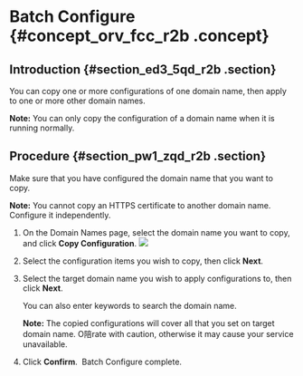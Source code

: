 # Batch Configure {#concept_orv_fcc_r2b .concept}

## Introduction {#section_ed3_5qd_r2b .section}

You can copy one or more configurations of one domain name, then apply to one or more other domain names. 

**Note:** You can only copy the configuration of a domain name when it is running normally.

## Procedure {#section_pw1_zqd_r2b .section}

Make sure that you have configured the domain name that you want to copy.

**Note:** You cannot copy an HTTPS certificate to another domain name. Configure it independently.

1.  On the Domain Names page, select the domain name you want to copy, and click **Copy Configuration**. ![](http://static-aliyun-doc.oss-cn-hangzhou.aliyuncs.com/assets/img/17043/15332596998715_en-US.png)
2.  Select the configuration items you wish to copy, then click **Next**.
3.  Select the target domain name you wish to apply configurations to, then click **Next**.

    You can also enter keywords to search the domain name.

    **Note:** The copied configurations will cover all that you set on target domain name. O陪rate with caution, otherwise it may cause your service unavailable.

4.  Click **Confirm**.  Batch Configure complete.

